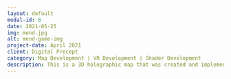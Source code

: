 ```yaml
---
layout: default
modal-id: 6
date: 2021-05-25
img: mend.jpg
alt: mend-game-img
project-date: April 2021
client: Digital Precept
category: Map Development | VR Development | Shader Development
description: This is a 3D holographic map that was created and implemented for the game Mend created by Digital Precept. You can view code for the map development here [3D Holographic Map Code](testlink.test)
---
```

